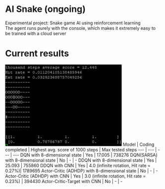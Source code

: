 # AI Snake (ongoing)
Experimental project: Snake game AI using reinforcement learning\
The agent runs purely with the console, which makes it extremely easy to be trained with a cloud server

# Current results
![](https://github.com/zysoong/ai-greedy-snake/blob/master/images/example_ddqn_reduced.gif?raw=true)
Model | Coding completed | Highest avg. score of 1000 steps | Max tested steps
--- | --- | --- | --- 
DQN with 8-dimensional state | Yes | 17.005 | 738276
DQN(SARSA) with 8-dimensional state | No | - | -
DDQN with 8-dimensional state | Yes | 25.093 | 755860
DDQN with CNN | Yes | 4.0 (infinite rotation, Hit rate = 0.27%)| 1789695
Actor-Critic (ADHDP) with 8-dimensional state | No | - | - 
Actor-Critic (ADHDP) with CNN | Yes | 3.0 (infinite rotation, Hit rate = 0.23%) | 394430
Actor-Critic-Target with CNN | No | - | -

